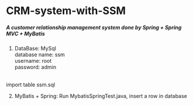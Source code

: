 # CRM-system-with-SSM
##### A customer relationship management system done by Spring + Spring MVC + MyBatis

1. DataBase: MySql<br>
database name: ssm <br>
username: root <br>
password: admin <br>
<br>
import table ssm.sql

2. MyBatis + Spring: 
Run MybatisSpringTest.java, insert a row in database